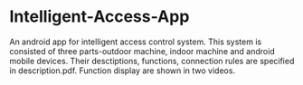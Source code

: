 # Intelligent-Access-App
An android app for intelligent access control system.
This system is consisted of three parts-outdoor machine, indoor machine and android mobile devices. 
Their desctiptions, functions, connection rules are specified in description.pdf.
Function display are shown in two videos.
